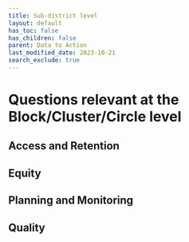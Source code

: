 ```yaml
---
title: Sub-district level
layout: default
has_toc: false
has_children: false
parent: Data to Action
last_modified_date: 2023-10-21
search_exclude: true
---
```


# Questions relevant at the Block/Cluster/Circle level

## Access and Retention

## Equity

## Planning and Monitoring

## Quality